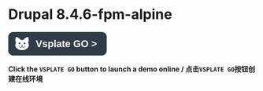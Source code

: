 # Drupal 8.4.6-fpm-alpine

<a href="https://www.vsplate.com/?docker-compose=https://github.com/vsplate/dcenvs/drupal/8.4.6-fpm-alpine"><img alt="VSPLATE GO" src="https://raw.githubusercontent.com/vsplate/images/master/vsgo_btn.png" width="200px"></a>

**Click the `VSPLATE GO` button to launch a demo online / 点击`VSPLATE GO`按钮创建在线环境**